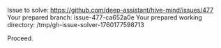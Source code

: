 Issue to solve: https://github.com/deep-assistant/hive-mind/issues/477
Your prepared branch: issue-477-ca652a0e
Your prepared working directory: /tmp/gh-issue-solver-1760177598713

Proceed.